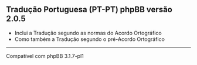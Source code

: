 
Tradução Portuguesa (PT-PT) phpBB versão 2.0.5
------------
* Inclui a Tradução segundo as normas do Acordo Ortográfico
* Como também a Tradução segundo o pré-Acordo Ortográfico

------------
Compatível com phpBB 3.1.7-pl1
